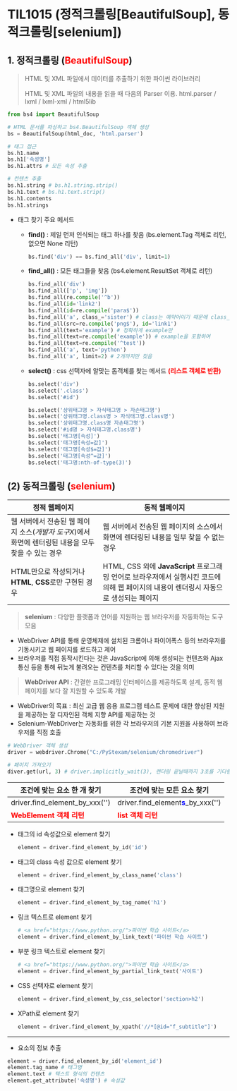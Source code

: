 # TIL1015 (정적크롤링[BeautifulSoup], 동적크롤링[selenium])

## 1. 정적크롤링 (<span style = "color:red;">BeautifulSoup</span>)

> HTML 및 XML 파일에서 데이터를 추출하기 위한 파이썬 라이브러리
>
> HTML 및 XML 파일의 내용을 읽을 때 다음의 Parser 이용. html.parser / lxml / lxml-xml / html5lib

```python
from bs4 import BeautifulSoup

# HTML 문서를 파싱하고 bs4.BeautifulSoup 객체 생성
bs = BeautifulSoup(html_doc, 'html.parser')

# 태그 접근
bs.h1.name
bs.h1['속성명']
bs.h1.attrs # 모든 속성 추출

# 컨텐츠 추출
bs.h1.string # bs.h1.string.strip()
bs.h1.text # bs.h1.text.strip()
bs.h1.contents
bs.h1.strings
```



- 태그 찾기 주요 메서드

  - **find()** : 제일 먼저 인식되는 태그 하나를 찾음 (bs.element.Tag 객체로 리턴, 없으면 None 리턴)

    ```python
    bs.find('div') == bs.find_all('div', limit=1)
    ```

  - **find_all()** : 모든 태그들을 찾음 (bs4.element.ResultSet 객체로 리턴)

    ```python
    bs.find_all('div')
    bs.find_all(['p', 'img'])
    bs.find_all(re.compile('^b'))
    bs.find_all(id='link2')
    bs.find_all(id=re.compile('para$'))
    bs.find_all('a', class_='sister') # class는 예약어이기 때문에 class_ 사용
    bs.find_all(src=re.compile('png$'), id='link1')
    bs.find_all(text='example') # 정확하게 example만
    bs.find_all(text=re.compile('example')) # example을 포함하여
    bs.find_all(text=re.compile('^test'))
    bs.find_all('a', text='python')
    bs.find_all('a', limit=2) # 2개까지만 찾음
    ```

  - **select()** : css 선택자에 알맞는 돔객체를 찾는 메서드 <span style="color:red;">**(리스트 객체로 반환)**</span>

    ```python
    bs.select('div')
    bs.select('.class')
    bs.select('#id')
    
    bs.select('상위태그명 > 자식태그명 > 자손태그명')
    bs.select('상위태그명.class명 > 자식태그명.class명')
    bs.select('상위태그명.class명 자손태그명')
    bs.select('#id명 > 자식태그명.class명')
    bs.select('태그명[속성]')
    bs.select('태그명[속성=값]')
    bs.select('태그명[속성$=값]')
    bs.select('태그명[속성^=값]')
    bs.select('태그명:nth-of-type(3)')
    ```




## (2) 동적크롤링 (<span style = "color:red;">selenium</span>)

| 정적 웹페이지                                                | 동적 웹페이지                                                |
| ------------------------------------------------------------ | ------------------------------------------------------------ |
| 웹 서버에서 전송된 웹 페이지 소스(*개발자 도구X*)에서 화면에 렌터링된 내용을 모두 찾을 수 있는 경우 | 웹 서버에서 전송된 웹 페이지의 소스에서 화면에 렌더링된 내용을 일부 찾을 수 없는 경우 |
| HTML만으로 작성되거나 **HTML**, **CSS**로만 구현된 경우      | HTML, CSS 외에 **JavaScript** 프로그래밍 언어로 브라우저에서 실행시킨 코드에 의해 웹 페이지의 내용이 렌더링시 자동으로 생성되는 페이지 |

> **selenium** : 다양한 플랫폼과 언어를 지원하는 웹 브라우저를 자동화하는 도구 모음

- WebDriver API를 통해 운영체제에 설치된 크롬이나 파이어폭스 등의 브라우저를 기동시키고 웹 페이지를 로드하고 제어
- 브라우저를 직접 동작시킨다는 것은 JavaScript에 의해 생성되는 컨텐츠와 Ajax 통신 등을 통해 뒤늦게 불려오는 컨텐츠를 처리할 수 있다는 것을 의미 

> **WebDriver API** : 간결한 프로그래밍 인터페이스를 제공하도록 설계, 동적 웹 페이지를 보다 잘 지원할 수 있도록 개발

- WebDriver의 목표 : 최신 고급 웹 응용 프로그램 테스트 문제에 대한 향상된 지원을 제공하는 잘 디자인된 객체 지향 API를 제공하는 것
- Selenium-WebDriver는 자동화를 위한 각 브라우저의 기본 지원을 사용하여 브라우저를 직접 호출

```python
# WebDriver 객체 생성
driver = webdriver.Chrome("C:/PyStexam/selenium/chromedriver")

# 페이지 가져오기
diver.get(url, 3) # driver.implicitly_wait(3), 렌더링 끝날때까지 3초를 기다림
```

| 조건에 맞는 요소 한 개 찾기                                | 조건에 맞는 모든 요소 찾기                                   |
| ---------------------------------------------------------- | ------------------------------------------------------------ |
| driver.find_element_by_xxx('')                             | driver.find_element<span style = "color:blue;">**s**</span>_by_xxx('') |
| <span style = "color:red;">**WebElement 객체 리턴**</span> | <span style = "color:red;">**list 객체 리턴**</span>         |

- 태그의 id 속성값으로 element 찾기

  ```python
  element = driver.find_element_by_id('id')
  ```

- 태그의 class 속성 값으로 element 찾기

  ```python
  element = driver.find_element_by_class_name('class')
  ```

- 태그명으로 element 찾기

  ```python
  element = driver.find_element_by_tag_name('h1')
  ```

- 링크 텍스트로 element 찾기

  ```python
  # <a href="https://www.python.org/">파이썬 학습 사이트</a>
  element = driver.find_element_by_link_text('파이썬 학습 사이트')
  ```

- 부분 링크 텍스트로 element 찾기

  ```python
  # <a href="https://www.python.org/">파이썬 학습 사이트</a>
  element = driver.find_element_by_partial_link_text('사이트')
  ```

- CSS 선택자로 element 찾기

  ```python
  element = driver.find_element_by_css_selector('section>h2')
  ```

- XPath로 element 찾기

  ```python
  element = driver.find_element_by_xpath('//*[@id="f_subtitle"]')
  ```

---

- 요소의 정보 추출

```python
element = driver.find_element_by_id('element_id')
element.tag_name # 태그명
element.text # 텍스트 형식의 컨텐츠
element.get_attribute('속성명') # 속성값 
```

